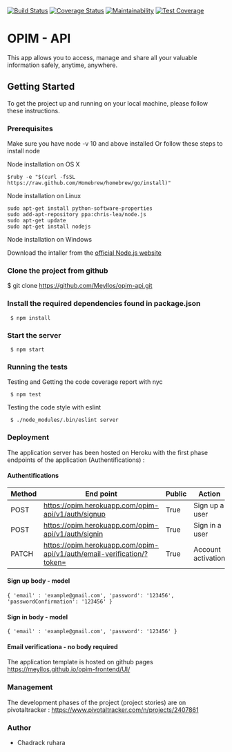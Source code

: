 [![Build Status](https://travis-ci.org/Meyllos/opim-api.svg?branch=develop)](https://travis-ci.org/Meyllos/opim-api)
[![Coverage Status](https://coveralls.io/repos/github/Meyllos/opim-api/badge.svg?branch=develop)](https://coveralls.io/github/Meyllos/opim-api?branch=develop)
[![Maintainability](https://api.codeclimate.com/v1/badges/9fabecc3f5dd5db86c53/maintainability)](https://codeclimate.com/github/Meyllos/opim-api/maintainability)
[![Test Coverage](https://api.codeclimate.com/v1/badges/9fabecc3f5dd5db86c53/test_coverage)](https://codeclimate.com/github/Meyllos/opim-api/test_coverage)
# OPIM - API
This app allows you to access, manage and share all your valuable information safely, anytime, anywhere.

## Getting Started 
To get the project up and running on your local machine, please follow these instructions.
### Prerequisites
Make sure you have node -v 10 and above installed Or follow these steps to install node

Node installation on OS X

```
$ruby -e "$(curl -fsSL https://raw.github.com/Homebrew/homebrew/go/install)" 
```
Node installation on Linux

```
sudo apt-get install python-software-properties
sudo add-apt-repository ppa:chris-lea/node.js
sudo apt-get update
sudo apt-get install nodejs
```
Node installation on Windows

Download the intaller from the [official Node.js website](http://nodejs.org/) 

### Clone the project from github

$ git clone https://github.com/Meyllos/opim-api.git

### Install the required dependencies found in package.json

```
 $ npm install
```

### Start the server

```
 $ npm start
```

### Running the tests

Testing and Getting the code coverage report with nyc
```
 $ npm test
```
Testing the code style with eslint
```
 $ ./node_modules/.bin/eslint server
```


### Deployment

The application server has been hosted on Heroku with the first phase endpoints of the application (Authentifications) : 

#### Authentifications

Method|End point | Public |Action
-----------|----------|--------------|------
POST | https://opim.herokuapp.com/opim-api/v1/auth/signup | True | Sign up a user
POST | https://opim.herokuapp.com/opim-api/v1/auth/signin | True | Sign in a user
PATCH | https://opim.herokuapp.com/opim-api/v1/auth/email-verification/?token= | True  | Account activation

#### Sign up body - model
``{
 'email' : 'example@gmail.com',
 'password': '123456',
 'passwordConfirmation': '123456'
}``

#### Sign in body - model
``{
 'email' : 'example@gmail.com',
 'password': '123456'
}``

#### Email verificationa - no body required


The application template is hosted on github pages
<a href="https://meyllos.github.io/opim-frontend/UI/">https://meyllos.github.io/opim-frontend/UI/</a> <br/>


### Management 

The development phases of the project (project stories) are on pivotaltracker
 : <a href="https://www.pivotaltracker.com/n/projects/2407861"> https://www.pivotaltracker.com/n/projects/2407861 </a> 

### Author
<ul>
  <li> Chadrack ruhara  </li>
 </ul>

